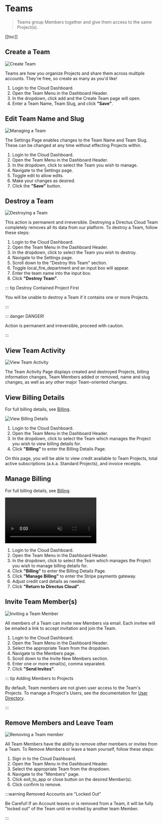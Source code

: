 # Teams

> Teams group Members together and give them access to the same Project(s).

[[toc]]

## Create a Team

![Create Team](https://cdn.directus.io/docs/v9/cloud/accounts-and-teams/accounts-and-teams-20220228A/creating-a-team-20220225A.webp)

Teams are how you organize Projects and share them across multiple accounts. They're free, so create as many as you'd
like!

1. Login to the Cloud Dashboard.
2. Open the Team Menu in the Dashboard Header.
3. In the dropdown, click <span mi icon prmry>add</span> and the Create Team page will open.
4. Enter a Team Name, Team Slug, and click **"Save"**.

## Edit Team Name and Slug

![Managing a Team](https://cdn.directus.io/docs/v9/cloud/accounts-and-teams/accounts-and-teams-20220228A/managing-a-team-20220225A.webp)

The Settings Page enables changes to the Team Name and Team Slug. These can be changed at any time without effecting
Projects within.

1. Login to the Cloud Dashboard.
2. Open the Team Menu in the Dashboard Header.
3. In the dropdown, click to select the Team you wish to manage.
4. Navigate to the Settings page.
5. Toggle <span mi icon prmry>edit</span> to allow edits.
6. Make your changes as desired.
7. Click the **"Save"** button.

## Destroy a Team

![Destroying a Team](https://cdn.directus.io/docs/v9/cloud/accounts-and-teams/accounts-and-teams-20220228A/destroy-a-team-20220225A.webp)

This action is permanent and irreversible. Destroying a Directus Cloud Team completely removes all its data from our
platform. To destroy a Team, follow these steps:

1. Login to the Cloud Dashboard.
2. Open the Team Menu in the Dashboard Header.
3. In the dropdown, click to select the Team you wish to destroy.
4. Navigate to the Settings page.
5. Scroll down to the "Destroy this Team" section.
6. Toggle <span mi icon dngr>local_fire_department</span> and an input box will appear.
7. Enter the team name into the input box.
8. Click **"Destroy Team"**.

::: tip Destroy Contained Project First

You will be unable to destroy a Team if it contains one or more Projects.

:::

::: danger DANGER!

Action is permanent and irreversible, proceed with caution.

:::

## View Team Activity

![View Team Activity](image.webp)

The Team Activity Page displays created and destroyed Projects, billing information changes, Team Members added or
removed, name and slug changes, as well as any other major Team-oriented changes.

## View Billing Details

For full billing details, see [Billing](/cloud/glossary/#billing).

![View Billing Details](image.webp)

1. Login to the Cloud Dashboard.
2. Open the Team Menu in the Dashboard Header.
3. In the dropdown, click to select the Team which manages the Project you wish to view billing details for.
4. Click **"Billing"** to enter the Billing Details Page.

On this page, you will be able to view credit available to Team Projects, total active subscriptions (a.k.a. Standard
Projects), and invoice receipts.

## Manage Billing

For full billing details, see [Billing](/cloud/glossary/#billing).

<video alt="Manage Billing" loop muted controls autoplay>
  <source src="" type="video/mp4">
</video>

1. Login to the Cloud Dashboard.
2. Open the Team Menu in the Dashboard Header.
3. In the dropdown, click to select the Team which manages the Project you wish to manage billing details for.
4. Click **"Billing"** to enter the Billing Details Page.
5. Click **"Manage Billing"** to enter the Stripe payments gateway.
6. Adjust credit card details as needed.
7. Click **"Return to Directus Cloud"**.

## Invite Team Member(s)

![Inviting a Team Member](https://cdn.directus.io/docs/v9/cloud/accounts-and-teams/accounts-and-teams-20220228A/inviting-a-team-member-20220225A.webp)

All members of a Team can invite new Members via email. Each invitee will be emailed a link to accept invitation and
join the Team.

1. Login to the Cloud Dashboard.
2. Open the Team Menu in the Dashboard Header.
3. Select the appropriate Team from the dropdown.
4. Navigate to the Members page.
5. Scroll down to the Invite New Members section.
6. Enter one or more email(s), comma separated.
7. Click **"Send Invites"**.

::: tip Adding Members to Projects

By default, Team members are not given user access to the Team's Projects. To manage a Project's Users, see the
documentation for [User Directory](/app/user-directory).

:::

## Remove Members and Leave Team

![Removing a Team member](https://cdn.directus.io/docs/v9/cloud/accounts-and-teams/accounts-and-teams-20220228A/leaving-a-team-20220225A.webp)

All Team Members have the ability to remove other members or invites from a Team. To Remove Members or leave a team
yourself, follow these steps:

1. Sign in to the Cloud Dashboard.
2. Open the Team Menu in the Dashboard Header.
3. Select the appropriate Team from the dropdown.
4. Navigate to the "Members" page.
5. Click <span mi icon>exit_to_app</span> or <span icon>close</span> button on the desired Member(s).
6. Click confirm to remove.

:::warning Removed Accounts are "Locked Out"

Be Careful! If an Account leaves or is removed from a Team, it will be fully "locked out" of the Team until re-invited
by another team Member.

:::
